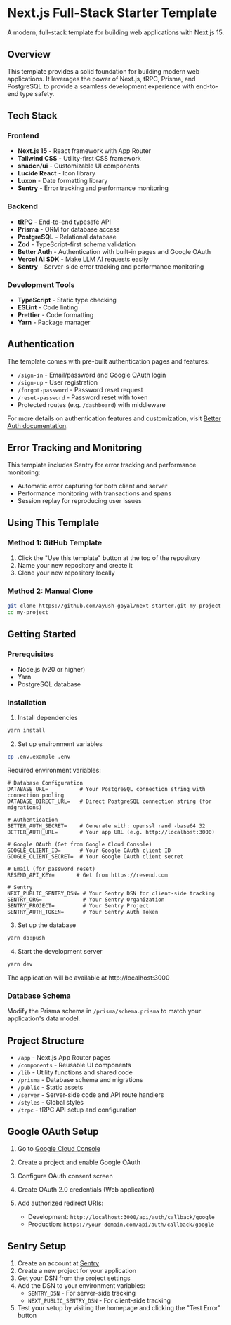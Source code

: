 # Next.js Full-Stack Starter Template

A modern, full-stack template for building web applications with Next.js 15.

## Overview

This template provides a solid foundation for building modern web applications. It leverages the power of Next.js, tRPC, Prisma, and PostgreSQL to provide a seamless development experience with end-to-end type safety.

## Tech Stack

### Frontend

- **Next.js 15** - React framework with App Router
- **Tailwind CSS** - Utility-first CSS framework
- **shadcn/ui** - Customizable UI components
- **Lucide React** - Icon library
- **Luxon** - Date formatting library
- **Sentry** - Error tracking and performance monitoring

### Backend

- **tRPC** - End-to-end typesafe API
- **Prisma** - ORM for database access
- **PostgreSQL** - Relational database
- **Zod** - TypeScript-first schema validation
- **Better Auth** - Authentication with built-in pages and Google OAuth
- **Vercel AI SDK** - Make LLM AI requests easily
- **Sentry** - Server-side error tracking and performance monitoring

### Development Tools

- **TypeScript** - Static type checking
- **ESLint** - Code linting
- **Prettier** - Code formatting
- **Yarn** - Package manager

## Authentication

The template comes with pre-built authentication pages and features:

- `/sign-in` - Email/password and Google OAuth login
- `/sign-up` - User registration
- `/forgot-password` - Password reset request
- `/reset-password` - Password reset with token
- Protected routes (e.g. `/dashboard`) with middleware

For more details on authentication features and customization, visit [Better Auth documentation](https://better-auth.dev).

## Error Tracking and Monitoring

This template includes Sentry for error tracking and performance monitoring:

- Automatic error capturing for both client and server
- Performance monitoring with transactions and spans
- Session replay for reproducing user issues

## Using This Template

### Method 1: GitHub Template

1. Click the "Use this template" button at the top of the repository
2. Name your new repository and create it
3. Clone your new repository locally

### Method 2: Manual Clone

```bash
git clone https://github.com/ayush-goyal/next-starter.git my-project
cd my-project
```

## Getting Started

### Prerequisites

- Node.js (v20 or higher)
- Yarn
- PostgreSQL database

### Installation

1. Install dependencies

```bash
yarn install
```

2. Set up environment variables

```bash
cp .env.example .env
```

Required environment variables:

```env
# Database Configuration
DATABASE_URL=          # Your PostgreSQL connection string with connection pooling
DATABASE_DIRECT_URL=   # Direct PostgreSQL connection string (for migrations)

# Authentication
BETTER_AUTH_SECRET=    # Generate with: openssl rand -base64 32
BETTER_AUTH_URL=       # Your app URL (e.g. http://localhost:3000)

# Google OAuth (Get from Google Cloud Console)
GOOGLE_CLIENT_ID=      # Your Google OAuth client ID
GOOGLE_CLIENT_SECRET=  # Your Google OAuth client secret

# Email (for password reset)
RESEND_API_KEY=       # Get from https://resend.com

# Sentry
NEXT_PUBLIC_SENTRY_DSN= # Your Sentry DSN for client-side tracking
SENTRY_ORG=             # Your Sentry Organization
SENTRY_PROJECT=         # Your Sentry Project
SENTRY_AUTH_TOKEN=      # Your Sentry Auth Token
```

3. Set up the database

```bash
yarn db:push
```

4. Start the development server

```bash
yarn dev
```

The application will be available at http://localhost:3000

### Database Schema

Modify the Prisma schema in `/prisma/schema.prisma` to match your application's data model.

## Project Structure

- `/app` - Next.js App Router pages
- `/components` - Reusable UI components
- `/lib` - Utility functions and shared code
- `/prisma` - Database schema and migrations
- `/public` - Static assets
- `/server` - Server-side code and API route handlers
- `/styles` - Global styles
- `/trpc` - tRPC API setup and configuration

## Google OAuth Setup

1. Go to [Google Cloud Console](https://console.cloud.google.com)
2. Create a project and enable Google OAuth
3. Configure OAuth consent screen
4. Create OAuth 2.0 credentials (Web application)
5. Add authorized redirect URIs:

   - Development: `http://localhost:3000/api/auth/callback/google`
   - Production: `https://your-domain.com/api/auth/callback/google`

## Sentry Setup

1. Create an account at [Sentry](https://sentry.io)
2. Create a new project for your application
3. Get your DSN from the project settings
4. Add the DSN to your environment variables:
   - `SENTRY_DSN` - For server-side tracking
   - `NEXT_PUBLIC_SENTRY_DSN` - For client-side tracking
5. Test your setup by visiting the homepage and clicking the "Test Error" button
